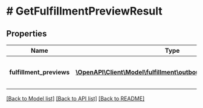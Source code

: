 # # GetFulfillmentPreviewResult

## Properties

Name | Type | Description | Notes
------------ | ------------- | ------------- | -------------
**fulfillment_previews** | [**\OpenAPI\Client\Model\fulfillment\outbound\FulfillmentPreview[]**](FulfillmentPreview.md) | An array of fulfillment preview information. | [optional]

[[Back to Model list]](../../README.md#models) [[Back to API list]](../../README.md#endpoints) [[Back to README]](../../README.md)
